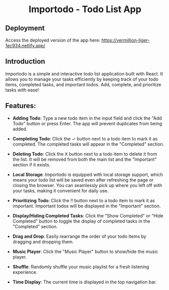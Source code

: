 <h1 align="center">Importodo - Todo List App</h1>

## Deployment

Access the deployed version of the app here: https://vermillion-liger-1ec934.netlify.app/



## Introduction

Importodo is a simple and interactive todo list application built with React. It allows you to manage your tasks efficiently by keeping track of your todo items, completed tasks, and important todos. Add, complete, and prioritize tasks with ease!



## Features:

- **Adding Todo**: Type a new todo item in the input field and click the "Add Todo" button or press Enter. The app will prevent duplicates from being added.

- **Completing Todo**: Click the ✓ button next to a todo item to mark it as completed. The completed tasks will appear in the "Completed" section.

- **Deleting Todo**: Click the 𝖷 button next to a todo item to delete it from the list. It will be removed from both the main list and the "Important" section if it exists.

- **Local Storage**: Importodo is equipped with local storage support, which means your todo list will be saved even after refreshing the page or closing the browser. You can seamlessly pick up where you left off with your tasks, making it convenient for daily use.

- **Prioritizing Todo**: Click the ‼️ button next to a todo item to mark it as important. Important todos will be displayed in the "Important" section.

- **Display/Hiding Completed Tasks**: Click the "Show Completed" or "Hide Completed" button to toggle the display of completed tasks in the "Completed" section.

- **Drag and Drop**: Easily rearrange the order of your todo items by dragging and dropping them.

- **Music Player**: Click the "Music Player" button to show/hide the music player.
  
- **Shuffle**: Randomly shuffle your music playlist for a fresh listening experience.
  
- **Time Display**: The current time is displayed in the top navigation bar.










